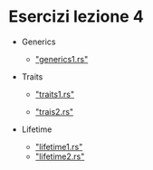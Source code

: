 

# Esercizi lezione 4


- Generics
  - ["generics1.rs"](https://play.rust-lang.org/?version=stable&mode=debug&edition=2018&code=%23%5Bderive(Debug)%5D%0Astruct%20Pair%3CA%2CB%3E%20%7B%0A%20%20%20%20first%20%3A%20A%2C%0A%20%20%20%20second%20%3A%20B%0A%7D%0A%0A%0Aimpl%3CA%2CB%3E%20Pair%3CA%2CB%3E%20%7B%0A%20%0A%20%20%20%20%2F%2F%20create%20a%20method%20with_first%20that%20allocate%20a%20new%20struct%20Pair%20%0A%20%20%20%20%2F%2F%20where%20the%20first%20field%20is%20taken%20in%20input%2C%20and%20the%20second%20is%20taken%20from%20self%0A%20%20%20%20%0A%7D%0A%0Afn%20main()%20%7B%0A%20%20%20%20%0A%20%20%20%20let%20p%20%3D%20Pair%20%7B%20first%3A%205%2C%20second%3A%2010%20%7D%3B%0A%0A%20%20%20%20println!(%22bigger%20%3D%20%7B%3A%3F%7D%22%2C%20p.with_first(String%3A%3Afrom(%22Test%22)))%3B%09%09%09%09%0A%20%20%20%20%0A%20%20%20%20%0A%20%20%20%20%0A%7D%0A)
  
- Traits
  - ["traits1.rs"](https://play.rust-lang.org/?version=stable&mode=debug&edition=2018&code=%2F%2F%20Refactor%20this%20code%20in%20order%20to%20remove%20the%20code%20duplication%0A%0Astruct%20PairInt%20%7B%0A%20%20%20%20x%20%3A%20i32%2C%0A%20%20%20%20y%20%3A%20i32%0A%7D%0A%0Aimpl%20PairInt%20%7B%0A%20%20%20%20%0A%20%20%20%20%0A%20%20%20%20fn%20sum(%26self)%20-%3E%20i32%20%7B%0A%20%20%20%20%20%20%20%20self.x%20%2B%20self.y%0A%20%20%20%20%7D%0A%7D%0A%0Astruct%20PairFloat%20%7B%0A%20%20%20%20x%20%3A%20f32%2C%0A%20%20%20%20y%20%3A%20f32%0A%7D%0A%0Aimpl%20PairFloat%20%7B%0A%20%20%20%20%0A%20%20%20%20fn%20sum(%26self)%20-%3E%20f32%20%7B%0A%20%20%20%20%20%20%20%20self.x%20%2B%20self.y%0A%20%20%20%20%7D%0A%7D%0A%0A%0Afn%20main%20()%7B%0A%20%20%20%20%0A%20%20%20%20let%20p%20%3D%20PairInt%20%7B%20x%20%3A%201%2C%20y%20%3A%201%7D%3B%0A%20%20%20%20%0A%20%20%20%20println!(%22Sum%20%3A%20%7B%7D%22%20%2C%20p.sum())%3B%0A%20%20%20%20%0A%20%20%20%20let%20p%20%3D%20PairFloat%20%7B%20x%20%3A%201.0%2C%20y%20%3A%201.1%7D%3B%0A%20%20%20%20%0A%20%20%20%20println!(%22Sum%20%3A%20%7B%7D%22%20%2C%20p.sum())%3B%0A%7D%0A%0A)
  
  - ["trais2.rs"](https://play.rust-lang.org/?version=stable&mode=debug&edition=2018&code=%2F%2F%20Fix%20the%20compilation%20erro%20by%20making%20the%20below%20function%20works%20with%20multiple%20types%0A%0Afn%20largest(list%3A%20%26%5Bi32%5D)%20-%3E%20i32%20%7B%0A%20%20%20%20let%20mut%20largest%20%3D%20list%5B0%5D%3B%0A%0A%20%20%20%20for%20%26item%20in%20list.iter()%20%7B%0A%20%20%20%20%20%20%20%20if%20item%20%3E%20largest%20%7B%0A%20%20%20%20%20%20%20%20%20%20%20%20largest%20%3D%20item%3B%0A%20%20%20%20%20%20%20%20%7D%0A%20%20%20%20%7D%0A%0A%20%20%20%20largest%0A%7D%0A%0A%0A%0Afn%20main%20()%7B%0A%20%20%20%20%0A%20%20%20%20let%20number_list%20%3D%20vec!%5B34%2C%2050%2C%2025%2C%20100%2C%2065%5D%3B%0A%0A%20%20%20%20let%20result%20%3D%20largest(%26number_list)%3B%0A%20%20%20%20println!(%22The%20largest%20number%20is%20%7B%7D%22%2C%20result)%3B%0A%0A%20%20%20%20let%20number_list%20%3D%20vec!%5B102.0%2C%2034.0%2C%206000.0%2C%2089.0%2C%2054.0%2C%202.0%2C%2043.0%2C%208.0%5D%3B%0A%0A%20%20%20%20let%20result%20%3D%20largest(%26number_list)%3B%0A%20%20%20%20println!(%22The%20largest%20number%20is%20%7B%7D%22%2C%20result)%3B%0A%0A%7D%0A%0A)
  
- Lifetime
  - ["lifetime1.rs"](https://play.rust-lang.org/?version=stable&mode=debug&edition=2018&code=%2F%2F%20Fix%20the%20compilation%20error%0A%0Afn%20longest(x%3A%20%26str%2C%20y%3A%20%26str)%20-%3E%20%26str%20%7B%0A%20%20%20%20if%20x.len()%20%3E%20y.len()%20%7B%0A%20%20%20%20%20%20%20%20x%0A%20%20%20%20%7D%20else%20%7B%0A%20%20%20%20%20%20%20%20y%0A%20%20%20%20%7D%0A%7D%0A%0A%0A%0Afn%20main%20()%7B%0A%20%20%20%20%0A%20%20%20%20let%20longest%20%3D%20longest(%22test%22%2C%22test10%22)%3B%0A%20%20%20%20%0A%20%20%20%20println!(%22Longest%3A%20%7B%7D%22%2Clongest)%3B%0A%7D%0A%0A)
  - ["lifetime2.rs"](https://play.rust-lang.org/?version=stable&mode=debug&edition=2018&code=%2F%2F%20Fix%20the%20compilation%20error%20by%20changing%20the%20create_user%20function%20input%20to%20a%20slice%20string%0A%0Afn%20create_user(name%3A%20String)%20-%3E%20User%20%7B%0A%20%20%20%20User%20%7B%20name%3A%20name%20%7D%0A%7D%0A%23%5Bderive(Debug)%5D%0Astruct%20User%20%7B%0A%20%20%20%20name%3A%20String%2C%0A%7D%0A%0A%0A%0Afn%20main%20()%7B%0A%20%20%20%20%0A%20%20%20%20%0A%20%20%20%20let%20user%20%3D%20create_user(%22name%22)%3B%0A%20%20%20%20println!(%22%7B%3A%3F%7D%22%2Cuser)%3B%0A%20%20%20%20%0A%7D%0A%0A)